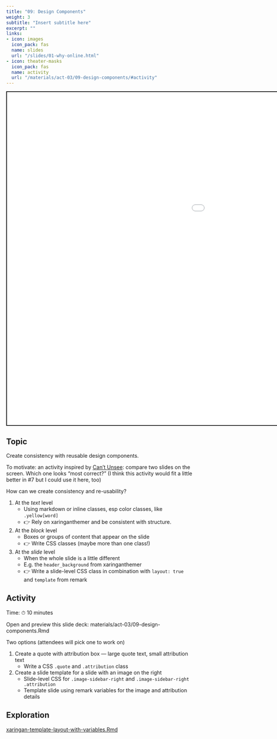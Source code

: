 ```yaml
---
title: "09: Design Components"
weight: 3
subtitle: "Insert subtitle here"
excerpt: ""
links:
- icon: images
  icon_pack: fas
  name: slides
  url: "/slides/01-why-online.html"
- icon: theater-masks
  icon_pack: fas
  name: activity
  url: "/materials/act-03/09-design-components/#activity"
---
```


<script src="{{< blogdown/postref >}}index_files/clipboard/clipboard.min.js"></script>
<link href="{{< blogdown/postref >}}index_files/xaringanExtra-clipboard/xaringanExtra-clipboard.css" rel="stylesheet" />
<script src="{{< blogdown/postref >}}index_files/xaringanExtra-clipboard/xaringanExtra-clipboard.js"></script>
<script>window.xaringanExtraClipboard(null, {"button":"Copy Code","success":"Copied!","error":"Press Ctrl+C to Copy"})</script>
<script src="{{< blogdown/postref >}}index_files/fitvids/fitvids.min.js"></script>
<div class="shareagain" style="min-width:300px;margin:1em auto;">
<iframe src="/slides/03-why-r.html" width="1600" height="900" style="border:2px solid currentColor;" loading="lazy" allowfullscreen></iframe>
<script>fitvids('.shareagain', {players: 'iframe'});</script>
</div>

## Topic

Create consistency with reusable design components.

To motivate: an activity inspired by [Can’t Unsee](https://cantunsee.space/): compare two slides on the screen. Which one looks “most correct?” (I think this activity would fit a little better in \#7 but I could use it here, too)

How can we create consistency and re-usability?

1.  At the *text* level
    -   Using markdown or inline classes, esp color classes, like `.yellow[word]`
    -   👉 Rely on xaringanthemer and be consistent with structure.
2.  At the *block* level
    -   Boxes or groups of content that appear on the slide
    -   👉 Write CSS classes (maybe more than one class!)
3.  At the *slide* level
    -   When the whole slide is a little different
    -   E.g. the `header_background` from xaringanthemer
    -   👉 Write a slide-level CSS class in combination with `layout: true` and `template` from remark

## Activity

Time: ⏱ 10 minutes

Open and preview this slide deck: materials/act-03/09-design-components.Rmd

Two options (attendees will pick one to work on)

1.  Create a quote with attribution box — large quote text, small attribution text
    -   Write a CSS `.quote` and `.attribution` class
2.  Create a slide template for a slide with an image on the right
    -   Slide-level CSS for `.image-sidebar-right` and `.image-sidebar-right .attribution`
    -   Template slide using remark variables for the image and attribution details

## Exploration

[xaringan-template-layout-with-variables.Rmd](https://gist.github.com/gadenbuie/74a3fef858117301c17b1d829297e8be)
